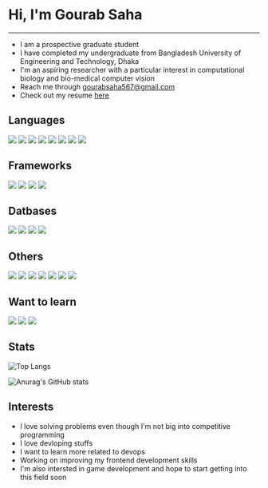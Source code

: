 # Hi, I'm Gourab Saha  
-------------------------

- I am a prospective graduate student
- I have completed my undergraduate from Bangladesh University of Engineering and Technology, Dhaka
- I'm an aspiring researcher with a particular interest in computational biology and bio-medical computer vision
- Reach me through [gourabsaha567@gmail.com](gourabsaha567@gmail.com)
- Check out my resume [here](https://drive.google.com/file/d/1vTmw3SrxnRaX8hBvaHGdiFnTcBhjZKfy/view?usp=sharing)

## Languages

<p float="left">
<img src="https://img.icons8.com/color/48/000000/c-programming.png"/>
<img src="https://img.icons8.com/color/48/000000/c-plus-plus-logo.png"/>
<img src="https://img.icons8.com/color/48/000000/java-coffee-cup-logo--v2.png"/>
<img src="https://img.icons8.com/color/48/000000/python--v2.png"/>
<img src="https://img.icons8.com/color/48/000000/javascript--v2.png"/>
<img src="https://img.icons8.com/color/48/000000/html-5--v1.png"/>
<img src="https://img.icons8.com/color/48/000000/css3.png"/>
<img src="https://img.icons8.com/color/48/000000/dart.png"/>
</p>

## Frameworks

<p float="float">
<img src="https://img.icons8.com/color/48/000000/nodejs.png"/>
<img src="https://img.icons8.com/ultraviolet/40/000000/react--v2.png"/>
<img src="https://img.icons8.com/color/48/000000/django.png"/>
<img src="https://img.icons8.com/color/48/000000/flutter.png"/>
</p>


## Datbases
<p float="left">
<img src="https://img.icons8.com/fluency/48/000000/mysql-logo.png"/>
<img src="https://img.icons8.com/color/48/000000/postgreesql.png"/>
<img src="https://img.icons8.com/color/48/000000/mongodb.png"/>
<img src="https://img.icons8.com/color/48/000000/cloud-firestore.png"/>
</p>


## Others
<p float="left">
<img src="https://img.icons8.com/color/48/000000/git.png"/>
<img src="https://img.icons8.com/fluency/48/000000/github.png"/>
<img src="https://img.icons8.com/color/48/000000/linux--v2.png"/>
<img src="https://img.icons8.com/color/48/000000/amazon-web-services.png"/>
<img src="https://img.icons8.com/color/48/000000/google-cloud-platform.png"/>
<img src="https://img.icons8.com/color/48/000000/firebase.png"/>
<img src="https://img.icons8.com/fluency/48/000000/docker.png"/>
</p>

## Want to learn
<p float="left">
<img src="https://img.icons8.com/color/48/000000/c-sharp-logo.png"/>
<img src="https://img.icons8.com/ios-filled/50/000000/unity.png"/>
<img src="https://img.icons8.com/ios-filled/50/000000/unreal-engine.png"/>
</p>


## Stats  

![Top Langs](https://github-readme-stats.vercel.app/api/top-langs/?username=ComeBackCity&layout=compact)

![Anurag's GitHub stats](https://github-readme-stats.vercel.app/api?username=ComeBackCity&show_icons=true&count_private=true)

## Interests

- I love solving problems even though I'm not big into competitive programming
- I love devloping stuffs
- I want to learn more related to devops
- Working on improving my frontend development skills
- I'm also intersted in game development and hope to start getting into this field soon
